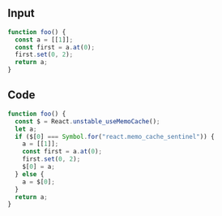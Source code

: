 
## Input

```javascript
function foo() {
  const a = [[1]];
  const first = a.at(0);
  first.set(0, 2);
  return a;
}

```

## Code

```javascript
function foo() {
  const $ = React.unstable_useMemoCache();
  let a;
  if ($[0] === Symbol.for("react.memo_cache_sentinel")) {
    a = [[1]];
    const first = a.at(0);
    first.set(0, 2);
    $[0] = a;
  } else {
    a = $[0];
  }
  return a;
}

```
      